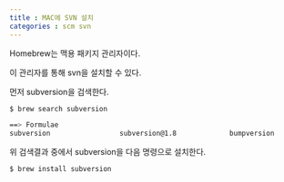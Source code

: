 ```yaml
---
title : MAC에 SVN 설치
categories : scm svn
---
```


Homebrew는 맥용 패키지 관리자이다. 

이 관리자를 통해 svn을 설치할 수 있다. 

먼저 subversion을 검색한다. 

~~~bash
$ brew search subversion

==> Formulae
subversion                 subversion@1.8             bumpversion
~~~

위 검색결과 중에서 subversion을 다음 명령으로 설치한다. 

~~~bash
$ brew install subversion
~~~




